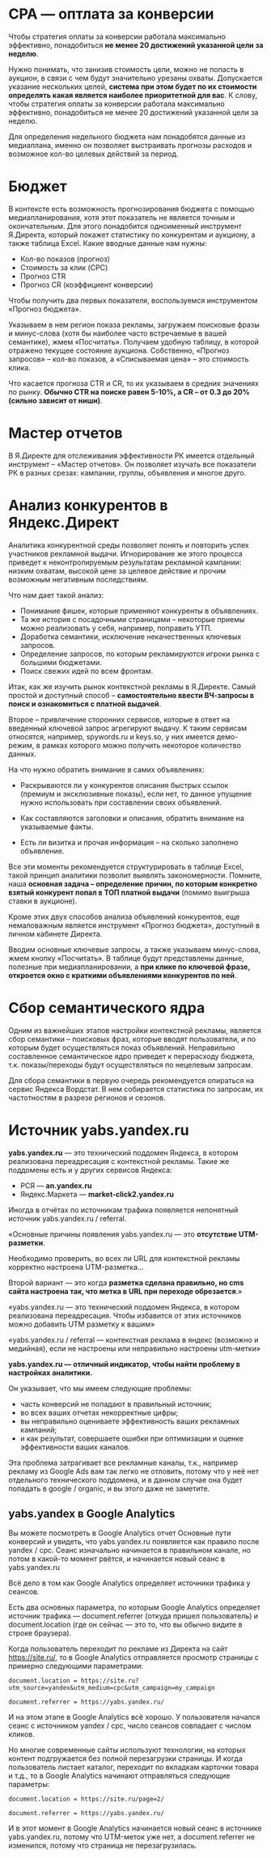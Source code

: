 # CPA — оптлата за конверсии

Чтобы стратегия оплаты за конверсии работала максимально эффективно, понадобиться 
**не менее 20 достижений указанной цели за неделю**.

Нужно понимать, что занизив стоимость цели, можно не попасть в аукцион, в связи 
с чем будут значительно урезаны охваты. Допускается указание нескольких целей, 
**система при этом будет по их стоимости определять какая является наиболее 
приоритетной для вас**. К слову, чтобы стратегия оплаты за конверсии работала максимально 
эффективно, понадобиться не менее 20 достижений указанной цели за неделю.

Для определения недельного бюджета нам понадобятся данные из медиаплана, именно 
он позволяет выстраивать прогнозы расходов и возможное кол-во целевых действий за период.


# Бюджет

В контексте есть возможность прогнозирования бюджета с помощью медиапланирования, 
хотя этот показатель не является точным и окончательным. Для этого понадобится одноименный 
инструмент Я.Директа, который покажет статистику по конкурентам и аукциону, а также 
таблица Excel. Какие вводные данные нам нужны:

- Кол-во показов (прогноз)
- Стоимость за клик (CPC)
- Прогноз CTR
- Прогноз CR (коэффициент конверсии)

Чтобы получить два первых показателя, воспользуемся инструментом «Прогноз бюджета».

Указываем в нем регион показа рекламы, загружаем поисковые фразы и минус-слова (хотя бы 
наиболее часто встречаемые в вашей семантике), жмем «Посчитать». Получаем удобную таблицу, 
в которой отражено текущее состояние аукциона. Собственно, «Прогноз запросов» – кол-во показов, 
а «Списываемая цена» – это стоимость клика.

Что касается прогноза CTR и CR, то их указываем в средних значениях по рынку. **Обычно CTR 
на поиске равен 5-10%, а CR – от 0.3 до 20% (сильно зависит от ниши)**.


# Мастер отчетов

В Я.Директе для отслеживания эффективности РК имеется отдельный инструмент – «Мастер отчетов». 
Он позволяет изучать все показатели РК в разных срезах: кампании, группы, объявления и многое друго.


# Анализ конкурентов в Яндекс.Директ

Аналитика конкурентной среды позволяет понять и повторить успех участников рекламной выдачи. 
Игнорирование же этого процесса приведет к неконтролируемым результатам рекламной кампании: 
низким охватам, высокой цене за целевое действие и прочим возможным негативным последствиям.

Что нам дает такой анализ:

- Понимание фишек, которые применяют конкуренты в объявлениях.
- Та же история с посадочными страницами – некоторые приемы можно реализовать у себя, например, поправить УТП.
- Доработка семантики, исключение некачественных ключевых запросов.
- Определение запросов, по которым рекламируются игроки рынка с большими бюджетами.
- Поиск свежих идей по всем фронтам.

Итак, как же изучить рынок контекстной рекламы в Я.Директе. Самый простой и доступный 
способ – **самостоятельно ввести ВЧ-запросы в поиск и ознакомиться с платной выдачей**. 

Второе – привлечение сторонних сервисов, которые в ответ на введенный ключевой запрос агрегируют 
выдачу. К таким сервисам относятся, например, spywords.ru и keys.so, у них имеется демо-режим, 
в рамках которого можно получить некоторое количество данных.

На что нужно обратить внимание в самих объявлениях:

- Раскрываются ли у конкурентов описания быстрых ссылок (премиум и эксклюзивные показы), 
если нет, то данное упущение нужно использовать при составлении своих объявлений.

- Как составляются заголовки и описания, обратить внимание на указываемые факты.

- Есть ли визитка и прочая информация – на сколько заполнено объявление.

Все эти моменты рекомендуется структурировать в таблице Excel, такой принцип аналитики позволит 
выявлять закономерности. Помните, наша **основная задача – определение причин, по которым конкретно 
взятый конкурент попал в ТОП платной выдачи** (помимо выигрыша ставки в аукционе).

Кроме этих двух способов анализа объявлений конкурентов, еще немаловажным является инструмент 
«Прогноз бюджета», доступный в личном кабинете Директа.

Вводим основные ключевые запросы, а также указываем минус-слова, жмем кнопку «Посчитать». 
В таблице будут представлены данные, полезные при медиапланировании, а **при клике по ключевой фразе, 
откроется окно с краткими объявлениями конкурентов по ней**.


# Сбор семантического ядра

Одним из важнейших этапов настройки контекстной рекламы, является сбор семантики – поисковых фраз, 
которые вводят пользователи, и по которым будет осуществляться показ объявлений. Неправильно 
составленное семантическое ядро приведет к перерасходу бюджета, т.к. показы/переходы будут 
осуществляться по нецелевым запросам.

Для сбора семантики в первую очередь рекомендуется опираться на сервис Яндекса Вордстат. В нем собирается 
статистика по запросам, их частотностям в разрезе регионов и сезонов.


# Источник yabs.yandex.ru

**yabs.yandex.ru** — это технический поддомен Яндекса, в котором реализована переадресация 
с контекстной рекламы.
Такие же поддомены есть и у других сервисов Яндекса:

- РСЯ — **an.yandex.ru**
- Яндекс.Маркета — **market-click2.yandex.ru**

Иногда в отчётах по источникам трафика появляется непонятный источник yabs.yandex.ru / referral.

«Основные причины появления yabs.yandex.ru — это **отсутствие UTM-разметки**.

Необходимо проверить, во всех ли URL для контекстной рекламы корректно настроена UTM-разметка…

Второй вариант — это когда **разметка сделана правильно, но cms сайта настроена так, что метка 
в URL при переходе обрезается**.»

«yabs.yandex.ru — это технический поддомен Яндекса, в котором реализована переадресация. Чтобы 
избавится от этих источников можно добавить UTM разметку к вашим»

«yabs.yandex.ru / referral — контекстная реклама в яндекс (возможно и медийная), если не настроены 
или неправильно настроены utm-метки»

**yabs.yandex.ru — отличный индикатор, чтобы найти проблему в настройках аналитики.**

Он указывает, что мы имеем следующие проблемы:

- часть конверсий не попадают в правильный источник;
- во всех ваших отчетах некорректные цифры;
- вы неправильно оцениваете эффективность ваших рекламных кампаний;
- и как результат, совершаете ошибки при оптимизации и оценке эффективности ваших каналов.

Эта проблема затрагивает все рекламные каналы, т.к., например рекламу из Google Ads вам так легко 
не отловить, потому что у неё нет отдельного технического поддомена, и в данном случае она будет 
попадать в google / organic, и вы этого даже не заметите.


## yabs.yandex в Google Analytics

Вы можете посмотреть в Google Analytics отчет Основные пути конверсий и увидеть, что yabs.yandex.ru 
появляется как правило после yandex / cpc. Сеанс изначально начинается в правильном канале, 
но потом в какой-то момент рвётся, и начинается новый сеанс в yabs.yandex.ru

Всё дело в том как Google Analytics определяет источники трафика у сеансов.

Есть два основных параметра, по которым Google Analytics определяет источник трафика — document.referrer 
(откуда пришел пользователь) и document.location (где он сейчас — это то, что вы обычно видите 
в строке браузера).

Когда пользователь переходит по рекламе из Директа на сайт https://site.ru/, то в Google 
Analytics отправляется просмотр страницы с примерно следующими параметрами:

```
document.location = https://site.ru? utm_source=yandex&utm_medium=cpc&utm_campaign=my_campaign

document.referrer = https://yabs.yandex.ru/
```

И на этом этапе в Google Analytics всё хорошо. У пользователя начался сеанс с источником yandex / cpc, 
число сеансов совпадает с числом кликов.

Но многие современные сайты используют технологии, на которых контент подгружается без полной 
перезагрузки страницы. И когда пользователь листает каталог, переходит по вкладкам карточки 
товара и т.д., то в Google Analytics начинают отправляться следующие параметры:

```
document.location = https://site.ru/page=2/

document.referrer = https://yabs.yandex.ru/
```
И в этот момент в Google Analytics начинается новый сеанс в источнике yabs.yandex.ru, 
потому что UTM-меток уже нет, а document.referrer не изменился, потому что страница не перезагрузилась.


